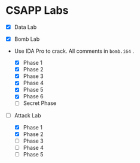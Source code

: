 # CSAPP Labs

- [x] Data Lab


- [x] Bomb Lab

- Use IDA Pro to crack. All comments in `bomb.i64` .

  - [x] Phase 1
  - [x] Phase 2
  - [x] Phase 3
  - [x] Phase 4
  - [x] Phase 5
  - [x] Phase 6
  - [ ] Secret Phase

- [ ] Attack Lab

  - [x] Phase 1
  - [x] Phase 2
  - [ ] Phase 3
  - [ ] Phase 4
  - [ ] Phase 5
